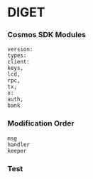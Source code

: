 # DIGET
### Cosmos SDK Modules
    version:
    types:
    client:
    keys,
    lcd,
    rpc,
    tx,
    x:
    auth,
    bank

### Modification Order
    msg
    handler
    keeper
    
### Test
    
